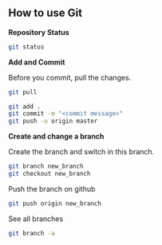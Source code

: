 ## How to use Git


**Repository Status**
```bash
git status
```

**Add and Commit**

Before you commit, pull the changes. 
```bash
git pull
```

```bash
git add .
git commit -m "<commit message>"
git push -u origin master
```

**Create and change a branch**

Create the branch and switch in this branch. 
```bash
git branch new_branch
git checkout new_branch
```

Push the branch on github
```bash
git push origin new_branch
```

See all branches

```bash
git branch -a
```
